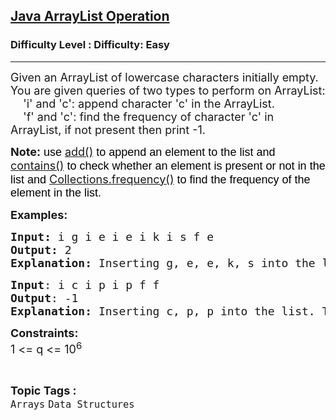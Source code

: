 <h2><a href="https://www.geeksforgeeks.org/problems/arraylist-operation/1?page=1&category=Arrays&status=unsolved,attempted&sortBy=accuracy">Java ArrayList Operation</a></h2><h3>Difficulty Level : Difficulty: Easy</h3><hr><div class="problems_problem_content__Xm_eO"><p><span style="font-size: 18px;">Given an ArrayList of lowercase characters initially empty. You are given queries of two types to perform on ArrayList:<br>&nbsp; &nbsp; 'i' and 'c': append character 'c' in the ArrayList.<br>&nbsp; &nbsp; 'f' and 'c': find the frequency of character 'c' in ArrayList, if not present then print -1.</span></p>
<p><span style="font-size: 18px;"><strong>Note</strong><span style="background-color: transparent; color: #000000; font-family: arial;"><strong>: </strong>use </span><a style="text-decoration: none;" href="https://www.geeksforgeeks.org/java-util-arraylist-add-method-java/"><u>add()</u></a><span style="background-color: transparent; color: #000000; font-family: arial;"> to append an element to the list and </span><a style="text-decoration: none;" href="https://www.geeksforgeeks.org/arraylist-contains-java/"><u>contains()</u></a><span style="background-color: transparent; color: #000000; font-family: arial;"> to check whether an element is present or not in the list and </span><a style="text-decoration: none;" href="https://www.geeksforgeeks.org/java-util-collections-frequency-java/"><u>Collections.frequency()</u></a><span style="background-color: transparent; color: #000000; font-family: arial;"> to find the frequency of the element in the list.</span></span></p>
<p><span style="font-size: 18px;"><strong>Examples:</strong></span></p>
<pre><span style="font-size: 18px;"><strong>Input: </strong>i g i e i e i k i s f e<br><strong>Output:</strong> 2<br><strong>Explanation:</strong> Inserting g, e, e, k, s into the list. The frequency of e is 2 in the list.<br></span></pre>
<pre><span style="font-size: 18px;"><strong>Input</strong>:&nbsp;</span><span style="font-size: 18px;">i c i p i p f f<br><strong>Output</strong>: -1<br><strong>Explanation:&nbsp;</strong></span><span style="font-size: 18px;">Inserting c, p, p into the list. The frequency of f is 0 in the list.</span></pre>
<p><span style="font-size: 18px;"><strong>Constraints:</strong><br>1 &lt;= q &lt;=&nbsp;10<sup>6</sup><br></span></p></div><br><p><span style=font-size:18px><strong>Topic Tags : </strong><br><code>Arrays</code>&nbsp;<code>Data Structures</code>&nbsp;